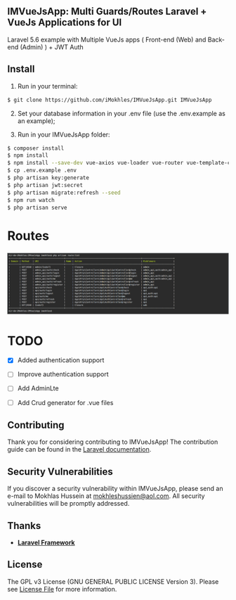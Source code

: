 ## IMVueJsApp: Multi Guards/Routes Laravel + VueJs Applications for UI

Laravel 5.6 example with Multiple VueJs apps ( Front-end (Web) and Back-end (Admin) ) + JWT Auth

## Install

1) Run in your terminal:

``` bash
$ git clone https://github.com/iMokhles/IMVueJsApp.git IMVueJsApp
```

2) Set your database information in your .env file (use the .env.example as an example);

3) Run in your IMVueJsApp folder:
``` bash
$ composer install
$ npm install
$ npm install --save-dev vue-axios vue-loader vue-router vue-template-compiler
$ cp .env.example .env
$ php artisan key:generate
$ php artisan jwt:secret
$ php artisan migrate:refresh --seed
$ npm run watch
$ php artisan serve
```

# Routes

<h3 align="center">
<img src="screenshots/routes.png" alt="Routes Screenshot" />
</h3>

# TODO

- [x] Added authentication support
- [ ] Improve authentication support
- [ ] Add AdminLte
- [ ] Add Crud generator for .vue files


## Contributing

Thank you for considering contributing to IMVueJsApp! The contribution guide can be found in the [Laravel documentation](http://imokhles.com).

## Security Vulnerabilities

If you discover a security vulnerability within IMVueJsApp, please send an e-mail to Mokhlas Hussein at mokhleshussien@aol.com. All security vulnerabilities will be promptly addressed.

## Thanks

- **[Laravel Framework](http://laravel.com)**


## License

The GPL v3 License (GNU GENERAL PUBLIC LICENSE Version 3). Please see [License File](LICENSE.md) for more information.

